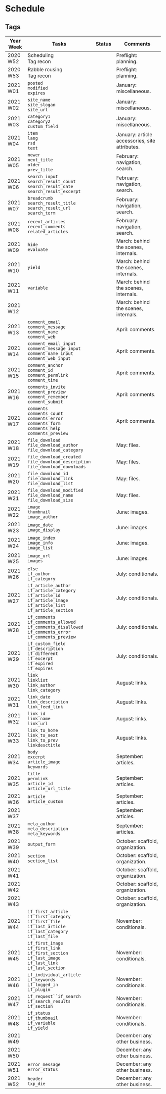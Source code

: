 # Schedule

## Tags

| Year Week | Tasks | Status | Comments |
|-----------|---------|-----------|----------|
| 2020 W52 | Scheduling</br>Tag recon | | Preflight: planning. |
| 2020 W53 | Rabble rousing</br>Tag recon | | Preflight: planning. |
| 2021 W01 | `posted`<br/>`modified`<br/>`expires` | | January: miscellaneous. |
| 2021 W02 | `site_name`<br/>`site_slogan`<br/>`site_url` | | January: miscellaneous. |
| 2021 W03 | `category1`<br/>`category2`<br/>`custom_field` | | January: miscellaneous. |
| 2021 W04 | `item`<br/>`lang`<br/>`rsd`<br/>`text` | | January: article accessories, site attributes. |
| 2021 W05 | `newer`<br/>`next_title`<br/>`older`<br/>`prev_title` | | February: navigation, search. |
| 2021 W06 | `search_input`<br/>`search_result_count`<br/>`search_result_date`<br/>`search_result_excerpt` | | February: navigation, search. |
| 2021 W07 | `breadcrumb`<br/>`search_result_title`<br/>`search_result_url`<br/>`search_term` | | February: navigation, search. |
| 2021 W08 | `recent_articles`<br/>`recent_comments`<br/>`related_articles` | | February: navigation, search. |
| 2021 W09 | `hide`<br/>`evaluate` | | March: behind the scenes, internals. |
| 2021 W10 | `yield` | | March: behind the scenes, internals. |
| 2021 W11 | `variable` | | March: behind the scenes, internals. |
| 2021 W12 | | | March: behind the scenes, internals. |
| 2021 W13 | `comment_email`<br/>`comment_message`<br/>`comment_name`<br/>`comment_web` | | April: comments. |
| 2021 W14 | `comment_email_input`<br/>`comment_message_input`<br/>`comment_name_input`<br/>`comment_web_input` | | April: comments. |
| 2021 W15 | `comment_anchor`<br/>`comment_id`<br/>`comment_permlink`<br/>`comment_time` | | April: comments. |
| 2021 W16 | `comments_invite`<br/>`comment_preview`<br/>`comment_remember`<br/>`comment_submit` | | April: comments. |
| 2021 W17 | `comments`<br/>`comments_count`<br/>`comments_error`<br/>`comments_form`<br/>`comments_help`<br/>`comments_preview` | | April: comments. |
| 2021 W18 | `file_download`<br/>`file_download_author`<br/>`file_download_category` | | May: files. |
| 2021 W19 | `file_download_created`<br/>`file_download_description`<br/>`file_download_downloads` | | May: files. |
| 2021 W20 | `file_download_id`<br/>`file_download_link`<br/>`file_download_list` | | May: files. |
| 2021 W21 | `file_download_modified`<br/>`file_download_name`<br/>`file_download_size` | | May: files. |
| 2021 W22 | `image`<br/>`thumbnail`<br/>`image_author` | | June: images. |
| 2021 W23 | `image_date`<br/>`image_display` | | June: images. |
| 2021 W24 | `image_index`<br/>`image_info`<br/>`image_list` | | June: images. |
| 2021 W25 | `image_url`<br/>`images` | | June: images. |
| 2021 W26 | `else`<br/>`if_author`<br/>`if_category` | | July: conditionals. |
| 2021 W27 | `if_article_author`<br/>`if_article_category`<br/>`if_article_id`<br/>`if_article_image`<br/>`if_article_list`<br/>`if_article_section` | | July: conditionals. |
| 2021 W28 | `if_comments`<br/>`if_comments_allowed`<br/>`if_comments_disallowed`<br/>`if_comments_error`<br/>`if_comments_preview` | | July: conditionals. |
| 2021 W29 | `if_custom_field`<br/>`if_description`<br/>`if_different`<br/>`if_excerpt`<br/>`if_expired`<br/>`if_expires` | | July: conditionals. |
| 2021 W30 | `link`<br/>`linklist`<br/>`link_author`<br/>`link_category` | | August: links. |
| 2021 W31 | `link_date`<br/>`link_description`<br/>`link_feed_link` | | August: links. |
| 2021 W32 | `link_id`<br/>`link_name`<br/>`link_url` | | August: links. |
| 2021 W33 | `link_to_home`<br/>`link_to_next`<br/>`link_to_prev`<br/>`linkdesctitle` | | August: links. |
| 2021 W34 | `body`<br/>`excerpt`<br/>`article_image`<br/>`keywords` | | September: articles. |
| 2021 W35 | `title`<br/>`permlink`<br/>`article_id`<br/>`article_url_title` | | September: articles. |
| 2021 W36 | `article`<br/>`article_custom` | | September: articles. |
| 2021 W37 | | | September: articles. |
| 2021 W38 | `meta_author`<br/>`meta_description`<br/>`meta_keywords`| | September: articles. |
| 2021 W39 | `output_form` | | October: scaffold, organization. |
| 2021 W40 | `section`<br/>`section_list` | | October: scaffold, organization. |
| 2021 W41 | | | October: scaffold, organization. |
| 2021 W42 | | | October: scaffold, organization. |
| 2021 W43 | | | October: scaffold, organization. |
| 2021 W44 | `if_first_article`<br/>`if_first_category`<br/>`if_first_file`<br/>`if_last_article`<br/>`if_last_category`<br/>`if_last_file` | | November: conditionals. |
| 2021 W45 | `if_first_image`<br/>`if_first_link`<br/>`if_first_section`<br/>`if_last_image`<br/>`if_last_link`<br/>`if_last_section` | | November: conditionals. |
| 2021 W46 | `if_individual_article`<br/>`if_keywords`<br/>`if_logged_in`<br/>`if_plugin` | | November: conditionals. |
| 2021 W47 | `if_request``if_search`<br/>`if_search_results`<br/>`if_section` | | November: conditionals. |
| 2021 W48 | `if_status`<br/>`if_thumbnail`<br/>`if_variable`<br/>`if_yield` | | November: conditionals. |
| 2021 W49 | | | December: any other business. |
| 2021 W50 | | | December: any other business. |
| 2021 W51 | `error_message`<br/>`error_status` | | December: any other business. |
| 2021 W52 | `header`<br/>`txp_die` | | December: any other business. |
